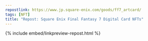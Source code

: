 ```yaml
---
repostlink: https://www.jp.square-enix.com/goods/ff7_artcard/
tags: [NFT]
title: "Repost: Square Enix Final Fantasy 7 Digital Card NFTs"
---
```


{% include embed/linkpreview-repost.html %}